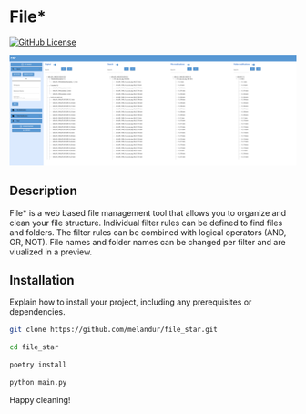 # File*

[![GitHub License](https://img.shields.io/github/license/melandur/file_star)](LICENSE)


![Alt Text](doc/gui.png)

## Description

File* is a web based file management tool that allows you to organize and clean your file structure. 
Individual filter rules can be defined to find files and folders.
The filter rules can be combined with logical operators (AND, OR, NOT).
File names and folder names can be changed per filter and are viualized in a preview.

## Installation

Explain how to install your project, including any prerequisites or dependencies.

```bash
git clone https://github.com/melandur/file_star.git
```
```bash
cd file_star
```
```bash
poetry install
```
```bash
python main.py
```
Happy cleaning!

